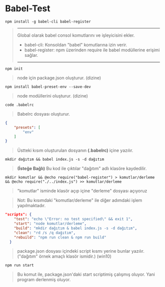 # Babel-Test

```CMD
npm install -g babel-cli babel-register
```

> ---
> Global olarak babel consol komutlarını ve işleyicisini ekler.
> * babel-cli: Konsoldan "babel" komutlarına izin verir.
> * babel-register: npm üzerinden require ile babel modüllerine erişimi sağlar.
> ---

```CMD
npm init
```
> node için package.json oluşturur. (dizine)

 ```CMD
 npm install babel-preset-env --save-dev
 ```
> node modüllerini oluşturur. (dizine)

```code .babelrc```
> Babelrc dosyası oluşturur.

```JSON
{
    "presets": [
        "env"
    ]
}
```

> Üstteki kısım oluşturulan dosyanın **(.babelrc)** içine yazılır. 


```CMD
mkdir dağıtım && babel index.js -s -d dağıtım
```
> **(İsteğe Bağlı)** Bu kod ile çıktılar "dağıtım" adlı klasöre kaydedilir. 

```CMD
mkdir komutlar && @echo require("babel-register") > komutlar/derleme && @echo require("./../index.js") >> komutlar/derleme
```

> "komutlar" isminde klasör açıp içine "derleme" dosyası açıyoruz

> Not: Bu kısımdaki "komutlar/derleme" ile diğer adımdaki işlem yapılmaktadır.

```JSON
"scripts": {
    "test": "echo \"Error: no test specified\" && exit 1",
    "start": "node komutlar/derleme",
    "build": "mkdir dağıtım & babel index.js -s -d dağıtım",
    "clean": "rd /s /q dağıtım",
    "rebuild": "npm run clean & npm run build"
  }
```
> package.json dosyası içindeki script kısmı yerine bunlar yazılır. ("dağıtım" örnek amaçlı klasör ismidir.) (win10)

```NPM
npm run start
```
> Bu komut ile, package.json'daki start scriptimiş çalışmış oluyor. Yani program derlenmiş oluyor.
